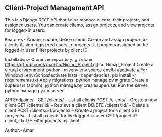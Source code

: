 ## Client-Project Management API ##
This is a Django REST API that helps manage clients, their projects, and assigned users.
You can create clients, assign projects, and view projects for logged-in users.

Features:-
Create, update, delete clients
Create and assign projects to clients
Assign registered users to projects
List projects assigned to the logged-in user
Filter projects by client ID

Installation:-
Clone the repository:
git clone https://github.com/amar615/Nimap_Project.git
cd Nimap_Project
Create a virtual environment:
python -m venv env
source env/bin/activate  # For Windows: env\Scripts\activate
Install dependencies:
pip install -r requirements.txt
Apply migrations:
python manage.py migrate
Create a superuser (admin):
python manage.py createsuperuser
Run the server:
python manage.py runserver

API Endpoints:-
GET /clients/ – List all clients
POST /clients/ – Create a new client
GET /clients/:id/ – Retrieve a client
DELETE /clients/:id/ – Delete a client
POST /clients/:id/projects/ – Create a project for a client
GET /projects/ – List all projects for the logged-in user
GET /projects/?client_id=ID – Filter projects by client

Author:-
Amar




